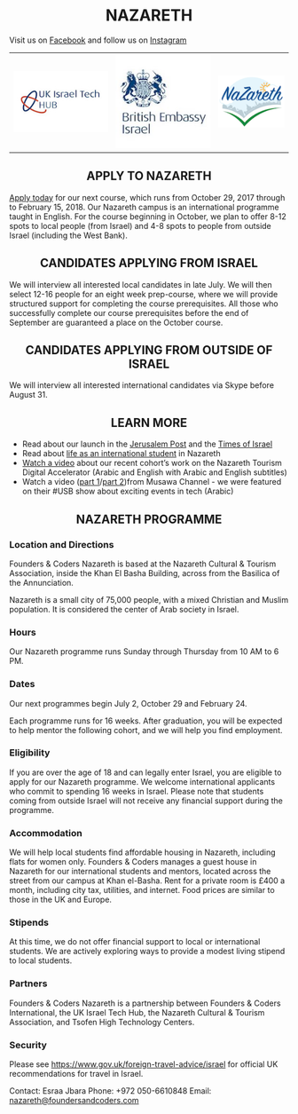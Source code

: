 <h1 align='center'>NAZARETH</h1>

Visit us on [Facebook](https://www.facebook.com/founderscodersnazareth/) and follow us on [Instagram](https://www.google.com/url?q=http://instagram.com/founderscoders&sa=D&ust=1497712841902000&usg=AFQjCNFFj2GREAg77qDqE6uelnZ10xPI9Q)

<table class='portfolio_table'>
  <tr class='portfolio_table_row'>
    <td class='portfolio_item_container'>
      <a href="http://www.ukisraelhub.com/"
        alt="DWYL - Do What You Love">
        <img class="partners-section-image" alt="UK Israel Tech HUB logo" src="/assets/partners/ukisraeltechhub.jpg"/>
      </a>
    </td>
    <td class='portfolio_item_container'>
      <a href="https://www.gov.uk/government/world/organisations/british-embassy-tel-aviv"
        alt="Cast">
        <img class="partners-section-image" alt="Cast logo" src="/assets/partners/british_embassy_israel.jpg"/>
      </a>
    </td>
    <td class='portfolio_item_container'>
      <a href="http://www.nazarethinfo.org/"
        alt="Cast">
        <img class="partners-section-image" alt="Cast logo" src="/assets/partners/nazareth.png"/>
      </a>
    </td>
  </tr>
</table>

<h2 align='center'>APPLY TO NAZARETH</h2>

[Apply today](https://goo.gl/forms/84rV5RO0W2pymY6m2) for our next course, which runs from October 29, 2017 through to February 15, 2018. Our Nazareth campus is an international programme taught in English. For the course beginning in October, we plan to offer 8-12 spots to local people (from Israel) and 4-8 spots to people from outside Israel (including the West Bank).

<h2 align='center'>CANDIDATES APPLYING FROM ISRAEL</h2>

We will interview all interested local candidates in late July. We will then select 12-16 people for an eight week prep-course, where we will provide structured support for completing the course prerequisites. All those who successfully complete our course prerequisites before the end of September are guaranteed a place on the October course.

<h2 align='center'>CANDIDATES APPLYING FROM OUTSIDE OF ISRAEL</h2>

We will interview all interested international candidates via Skype before August 31.

<h2 align='center'>LEARN MORE</h2>

+ Read about our launch in the [Jerusalem Post](http://www.jpost.com/Israel-News/UK-funded-coding-boot-camp-to-launch-in-Nazareth-next-week-481537) and the [Times of Israel](http://www.timesofisrael.com/nazareth-tech-scene-to-get-programmers-boost/)
+ Read about [life as an international student](https://medium.com/founders-coders/founders-and-coders-nazareth-life-as-an-international-student-c2be76fb161d) in Nazareth
+ [Watch a video](https://www.facebook.com/butto/videos/10155329543299323/) about our recent cohort’s work on the Nazareth Tourism Digital Accelerator (Arabic and English with Arabic and English subtitles)
+ Watch a video ([part 1](https://goo.gl/5nvP58)/[part 2](https://tinyurl.com/m8rkvkf))from Musawa Channel - we were featured on their #USB show about exciting events in tech (Arabic)

<h2 align='center'>NAZARETH PROGRAMME</h2>

### Location and Directions

Founders & Coders Nazareth is based at the Nazareth Cultural & Tourism Association, inside the Khan El Basha Building, across from the Basilica of the Annunciation.

Nazareth is a small city of 75,000 people, with a mixed Christian and Muslim population. It is considered the center of Arab society in Israel.

### Hours

Our Nazareth programme runs Sunday through Thursday from 10 AM to 6 PM.

### Dates

Our next programmes begin July 2, October 29 and February 24.

Each programme runs for 16 weeks. After graduation, you will be expected to help mentor the following cohort, and we will help you find employment.

### Eligibility

If you are over the age of 18 and can legally enter Israel, you are eligible to apply for our Nazareth programme.
We welcome international applicants who commit to spending 16 weeks in Israel. Please note that students coming from outside Israel will not receive any financial support during the programme.

### Accommodation

We will help local students find affordable housing in Nazareth, including flats for women only.
Founders & Coders manages a guest house in Nazareth for our international students and mentors, located across the street from our campus at Khan el-Basha. Rent for a private room is £400 a month, including city tax, utilities, and internet. Food prices are similar to those in the UK and Europe.

### Stipends

At this time, we do not offer financial support to local or international students. We are actively exploring ways to provide a modest living stipend to local students.

### Partners

Founders & Coders Nazareth is a partnership between Founders & Coders International, the UK Israel Tech Hub, the Nazareth Cultural & Tourism Association, and Tsofen High Technology Centers.

### Security

Please see https://www.gov.uk/foreign-travel-advice/israel for official UK recommendations for travel in Israel.

Contact: Esraa Jbara
Phone: +972 050-6610848
Email: nazareth@foundersandcoders.com
